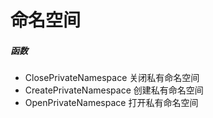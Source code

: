 # 命名空间

##### 函数

- ClosePrivateNamespace 关闭私有命名空间
- CreatePrivateNamespace 创建私有命名空间
- OpenPrivateNamespace 打开私有命名空间
